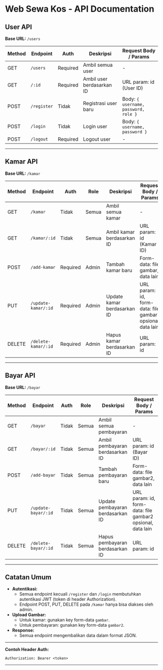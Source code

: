 # Web Sewa Kos - API Documentation

## User API

**Base URL:** `/users`

| Method | Endpoint     | Auth     | Deskripsi                        | Request Body / Params                        |
|--------|--------------|----------|----------------------------------|----------------------------------------------|
| GET    | `/users`     | Required | Ambil semua user                 | -                                            |
| GET    | `/:id`       | Required | Ambil user berdasarkan ID        | URL param: id (User ID)                      |
| POST   | `/register`  | Tidak    | Registrasi user baru             | Body: `{ username, password, role }`         |
| POST   | `/login`     | Tidak    | Login user                       | Body: `{ username, password }`               |
| POST   | `/logout`    | Required | Logout user                      | -                                            |

---

## Kamar API

**Base URL:** `/kamar`

| Method | Endpoint             | Auth     | Role   | Deskripsi                              | Request Body / Params                                 |
|--------|----------------------|----------|--------|----------------------------------------|-------------------------------------------------------|
| GET    | `/kamar`             | Tidak    | Semua  | Ambil semua kamar                      | -                                                     |
| GET    | `/kamar/:id`         | Tidak    | Semua  | Ambil kamar berdasarkan ID             | URL param: id (Kamar ID)                              |
| POST   | `/add-kamar`         | Required | Admin  | Tambah kamar baru                      | Form-data: file gambar, data lain                     |
| PUT    | `/update-kamar/:id`  | Required | Admin  | Update kamar berdasarkan ID            | URL param: id, form-data: file gambar opsional, data lain |
| DELETE | `/delete-kamar/:id`  | Required | Admin  | Hapus kamar berdasarkan ID             | URL param: id                                         |

---

## Bayar API

**Base URL:** `/bayar`

| Method | Endpoint                | Auth     | Role   | Deskripsi                              | Request Body / Params                                 |
|--------|-------------------------|----------|--------|----------------------------------------|-------------------------------------------------------|
| GET    | `/bayar`                | Tidak    | Semua  | Ambil semua pembayaran                 | -                                                     |
| GET    | `/bayar/:id`            | Tidak    | Semua  | Ambil pembayaran berdasarkan ID        | URL param: id (Bayar ID)                              |
| POST   | `/add-bayar`            | Tidak    | Semua  | Tambah pembayaran baru                 | Form-data: file gambar2, data lain                    |
| PUT    | `/update-bayar/:id`     | Tidak    | Semua  | Update pembayaran berdasarkan ID       | URL param: id, form-data: file gambar2 opsional, data lain |
| DELETE | `/delete-bayar/:id`     | Tidak    | Semua  | Hapus pembayaran berdasarkan ID        | URL param: id                                         |

---

## Catatan Umum

- **Autentikasi:**  
  - Semua endpoint kecuali `/register` dan `/login` membutuhkan autentikasi JWT (token di header Authorization).
  - Endpoint POST, PUT, DELETE pada `/kamar` hanya bisa diakses oleh admin.
- **Upload Gambar:**  
  - Untuk kamar: gunakan key form-data `gambar`.
  - Untuk pembayaran: gunakan key form-data `gambar2`.
- **Response:**  
  - Semua endpoint mengembalikan data dalam format JSON.

---

**Contoh Header Auth:**
```
Authorization: Bearer <token>
```

---
